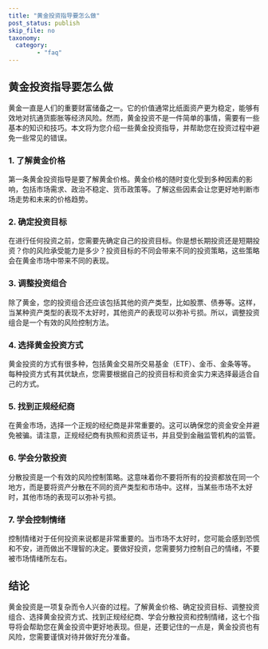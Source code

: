 ```yaml
---
title: "黄金投资指导要怎么做"
post_status: publish
skip_file: no
taxonomy:
  category:
        - "faq"
---
```


## 黄金投资指导要怎么做

黄金一直是人们的重要财富储备之一。它的价值通常比纸面资产更为稳定，能够有效地对抗通货膨胀等经济风险。然而，黄金投资不是一件简单的事情，需要有一些基本的知识和技巧。本文将为您介绍一些黄金投资指导，并帮助您在投资过程中避免一些常见的错误。

### 1\. 了解黄金价格

第一条黄金投资指导是要了解黄金价格。黄金价格的随时变化受到多种因素的影响，包括市场需求、政治不稳定、货币政策等。了解这些因素会让您更好地判断市场走势和未来的价格趋势。

### 2\. 确定投资目标

在进行任何投资之前，您需要先确定自己的投资目标。你是想长期投资还是短期投资？你的风险承受能力是多少？投资目标的不同会带来不同的投资策略，这些策略会在黄金市场中带来不同的表现。

### 3\. 调整投资组合

除了黄金，您的投资组合还应该包括其他的资产类型，比如股票、债券等。这样，当某种资产类型的表现不太好时，其他资产的表现可以弥补亏损。所以，调整投资组合是一个有效的风险控制方法。

### 4\. 选择黄金投资方式

黄金投资的方式有很多种，包括黄金交易所交易基金（ETF）、金币、金条等等。每种投资方式有其优缺点，您需要根据自己的投资目标和资金实力来选择最适合自己的方式。

### 5\. 找到正规经纪商

在黄金市场，选择一个正规的经纪商是非常重要的。这可以确保您的资金安全并避免被骗。请注意，正规经纪商有执照和资质证书，并且受到金融监管机构的监管。

### 6\. 学会分散投资

分散投资是一个有效的风险控制策略。这意味着你不要将所有的投资都放在同一个地方，而是要将资产分散在不同的资产类型和市场中。这样，当某些市场不太好时，其他市场的表现可以弥补亏损。

### 7\. 学会控制情绪

控制情绪对于任何投资来说都是非常重要的。当市场不太好时，您可能会感到恐慌和不安，进而做出不理智的决定。要做好投资，您需要努力控制自己的情绪，不要被市场情绪所左右。

## 结论

黄金投资是一项复杂而令人兴奋的过程。了解黄金价格、确定投资目标、调整投资组合、选择黄金投资方式、找到正规经纪商、学会分散投资和控制情绪，这七个指导将会帮助您在黄金投资中更好地表现。但是，还要记住的一点是，黄金投资也有风险，您需要谨慎对待并做好充分准备。
